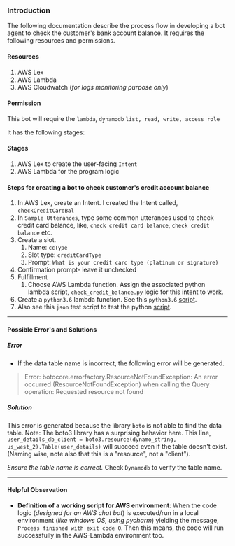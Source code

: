 ### Introduction

The following documentation describe the process flow in developing a bot agent to check the customer's bank account balance. It requires the following resources and permissions.

#### Resources
1. AWS Lex
2. AWS Lambda
3. AWS Cloudwatch (*for logs monitoring purpose only*) 

#### Permission

This bot will require the `lambda`, `dynamodb` `list, read, write, access role`

It has the following stages:

#### Stages

1. AWS Lex to create the user-facing `Intent`
2. AWS Lambda for the program logic

#### Steps for creating a bot to check customer's credit account balance

1. In AWS Lex, create an Intent. I created the Intent called, `checkCreditCardBal`
2. In `Sample Utterances`, type some common utterances used to check credit card balance, like, `check credit card balance`, `check credit balance` etc.
3. Create a slot. 
	1. Name: `ccType`
	2. Slot type: `creditCardType`
	3. Prompt: `What is your credit card type (platinum or signature)`
4. Confirmation prompt- leave it unchecked
5. Fulfillment
	1. Choose AWS Lambda function. Assign the associated python lambda script, `check_credit_balance.py` logic for this intent to work.
1. Create a `python3.6` lambda function. See this `python3.6` [script](https://github.com/duttashi/serverless/blob/master/case-studies/credit-card-balance-check-system/check_credit_balance.py).
2. Also see this `json` test script to test the python [script](https://github.com/duttashi/serverless/blob/master/case-studies/credit-card-balance-check-system/test-script.json).

-----------------------

#### Possible Error's and Solutions

##### Error

- If the data table name is incorrect, the following error will be generated.

> Error: botocore.errorfactory.ResourceNotFoundException: An error occurred (ResourceNotFoundException) when calling the Query operation: Requested resource not found

##### Solution

This error is generated because the library `boto` is not able to find the data table. 
Note: The boto3 library has a surprising behavior here. This line,  `user_details_db_client = boto3.resource(dynamo_string, us_west_2).Table(user_details)` will succeed even if the table doesn't exist. (Naming wise, note also that this is a "resource", not a "client").

*Ensure the table name is correct.* Check `Dynamodb` to verify the table name.

-----------------------

#### Helpful Observation

- **Definition of a working script for AWS environment**: When the code logic (*designed for an AWS chat bot*) is executed/run in a local environment (*like windows OS, using pycharm*) yielding the message, `Process finished with exit code 0`. Then this means, the code will run successfully in the AWS-Lambda environment too.


	
